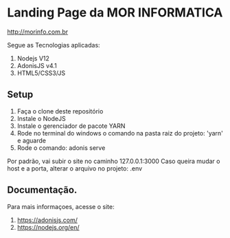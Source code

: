# Landing Page da MOR INFORMATICA

http://morinfo.com.br

Segue as Tecnologias aplicadas:

1. Nodejs V12
2. AdonisJS v4.1
3. HTML5/CSS3/JS

## Setup

1. Faça o clone deste repositório
2. Instale o NodeJS
3. Instale o gerenciador de pacote YARN
4. Rode no terminal do windows o comando na pasta raiz do projeto: 'yarn' e aguarde
5. Rode o comando: adonis serve 

Por padrão, vai subir o site no caminho 127.0.0.1:3000
Caso queira mudar o host e a porta, alterar o arquivo no projeto: .env


## Documentação.

Para mais informaçoes, acesse o site: 
1. https://adonisjs.com/
2. https://nodejs.org/en/
